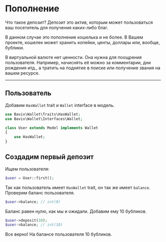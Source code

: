 # Пополнение

Что такое депозит? Депозит это актив, 
которым может пользоваться ваш посетитель для получения 
каких-либо благ.

В данном случае это пополнение кошелька и не более.
В Вашем проекте, кошелек может хранить копейки, центы, доллары 
или, вообще, бублики.

В виртуальной валюте нет ценности.
Она нужна для поощрения пользователя.
Например, начиснять её можно за комментарии, дни рождения итд., 
а тратить на поднятие в поиске или получение звания на вашем ресурсе.

---

## Пользователь

Добавим `HasWallet` trait и `Wallet` interface в модель.

```php
use Bavix\Wallet\Traits\HasWallet;
use Bavix\Wallet\Interfaces\Wallet;

class User extends Model implements Wallet
{
    use HasWallet;
}
```

## Создадим первый депозит

Ищем пользователя:

```php
$user = User::first(); 
```

Так как пользователь имеет `HasWallet` trait, 
он так же имеет `balance`. 
Проверим баланс пользователя.

```php
$user->balance; // int(0)
```

Баланс равен нулю, как мы и ожидали.
Добавим ему 10 бубликов.

```php
$user->deposit(10); 
$user->balance; // int(10)
```

Все верно! На балансе пользователя 10 бубликов.
